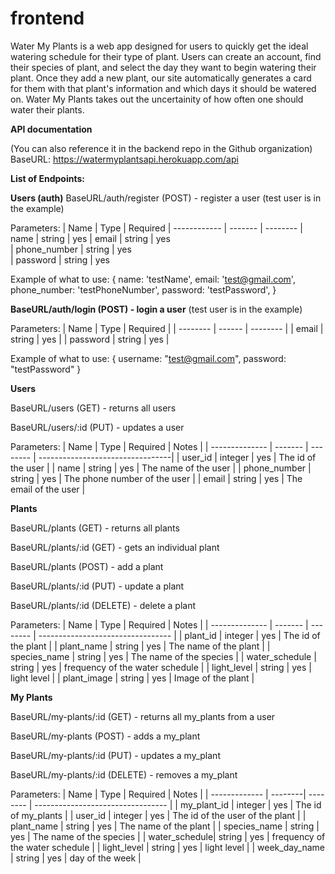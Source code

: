 # frontend

Water My Plants is a web app designed for users to quickly get the ideal watering schedule for their type of plant. Users can create an account, find their species of plant, and select the day they want to begin watering their plant. Once they add a new plant, our site automatically generates a card for them with that plant's information and which days it should be watered on. Water My Plants takes out the uncertainity of how often one should water their plants.




**API documentation**

(You can also reference it in the backend repo in the Github organization)
BaseURL:  https://watermyplantsapi.herokuapp.com/api

**List of Endpoints:**

**Users (auth)**
BaseURL/auth/register (POST) - register a user
(test user is in the example)

Parameters:
| Name         | Type    | Required 
| ------------ | ------- | --------
| name         | string  | yes
| email        | string  | yes       
| phone_number | string  | yes  
| password     | string  | yes  

Example of what to use:
{
  name: 'testName',
  email: 'test@gmail.com',
  phone_number: 'testPhoneNumber',
  password: 'testPassword',
}


**BaseURL/auth/login (POST) - login a user**
(test user is in the example)

Parameters:
| Name     | Type   | Required |
| -------- | ------ | -------- |
| email    | string | yes      |
| password | string | yes      |

Example of what to use:
{
  username: "test@gmail.com",
  password: "testPassword"
}


**Users**

BaseURL/users (GET) - returns all users

BaseURL/users/:id (PUT) - updates a user

Parameters:
| Name           | Type    | Required | Notes                            |
| -------------- | ------- | -------- | ---------------------------------|
| user_id        | integer | yes      | The id of the user               |
| name           | string  | yes      | The name of the user             |
| phone_number   | string  | yes      | The phone number of the user     |
| email          | string  | yes      | The email of the user            |


**Plants**

BaseURL/plants (GET) - returns all plants

BaseURL/plants/:id (GET) - gets an individual plant

BaseURL/plants (POST) - add a plant

BaseURL/plants/:id (PUT) - update a plant

BaseURL/plants/:id (DELETE) - delete a plant

Parameters:
| Name           | Type    | Required | Notes                             |
| -------------- | ------- | -------- | --------------------------------- |
| plant_id       | integer | yes      | The id of the plant               |
| plant_name     | string  | yes      | The name of the plant             |
| species_name   | string  | yes      | The name of the species           |
| water_schedule | string  | yes      | frequency of the water schedule   |
| light_level    | string  | yes      | light level                       |
| plant_image    | string  | yes      | Image of the plant                |



**My Plants**

BaseURL/my-plants/:id (GET) - returns all my_plants from a user

BaseURL/my-plants (POST) - adds a my_plant

BaseURL/my-plants/:id (PUT) - updates a my_plant

BaseURL/my-plants/:id (DELETE) - removes a my_plant

Parameters:
| Name          | Type    | Required | Notes                             |
| ------------- | --------| -------- | --------------------------------- |
| my_plant_id   | integer | yes      | The id of my_plants               |
| user_id       | integer | yes      | The id of the user of the plant   |
| plant_name    | string  | yes      | The name of the plant             |
| species_name  | string  | yes      | The name of the species           |
| water_schedule| string  | yes      | frequency of the water schedule   |
| light_level   | string  | yes      | light level                       |
| week_day_name | string  | yes      | day of the week                   |
